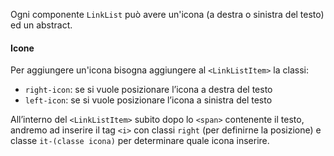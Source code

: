Ogni componente `LinkList` può avere un'icona (a destra o sinistra del testo) ed un abstract.

#### Icone

Per aggiungere un'icona bisogna aggiungere al `<LinkListItem>` la classi:
* `right-icon`: se si vuole posizionare l’icona a destra del testo
* `left-icon`: se si vuole posizionare l’icona a sinistra del testo

All’interno del `<LinkListItem>` subito dopo lo `<span>` contenente il testo, andremo ad inserire il tag `<i>` con classi `right` (per definirne la posizione) e classe `it-(classe icona)` per determinare quale icona inserire.

